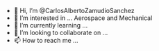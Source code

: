 - 👋 Hi, I’m @CarlosAlbertoZamudioSanchez
- 👀 I’m interested in ... Aerospace and Mechanical
- 🌱 I’m currently learning ... 
- 💞️ I’m looking to collaborate on ...
- 📫 How to reach me ...

<!---
CarlosAlbertoZamudioSanchez/CarlosAlbertoZamudioSanchez is a ✨ special ✨ repository because its `README.md` (this file) appears on your GitHub profile.
You can click the Preview link to take a look at your changes.
--->
